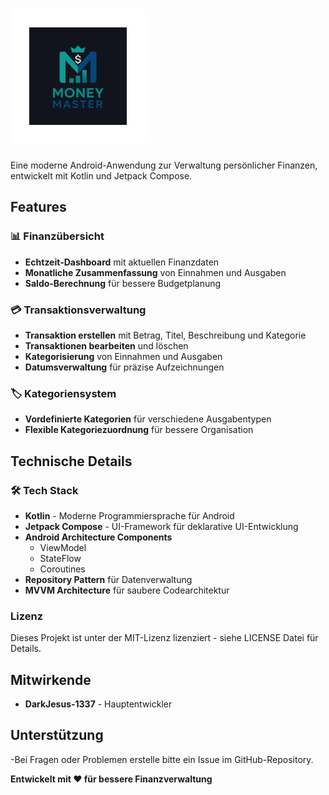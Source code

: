 # ![ShakeItLogo](app/src/main/res/mipmap-xhdpi/ic_launcher_foreground.webp)

Eine moderne Android-Anwendung zur Verwaltung persönlicher Finanzen, entwickelt mit Kotlin und Jetpack Compose.

## Features

### 📊 Finanzübersicht
- **Echtzeit-Dashboard** mit aktuellen Finanzdaten
- **Monatliche Zusammenfassung** von Einnahmen und Ausgaben
- **Saldo-Berechnung** für bessere Budgetplanung

### 💳 Transaktionsverwaltung
- **Transaktion erstellen** mit Betrag, Titel, Beschreibung und Kategorie
- **Transaktionen bearbeiten** und löschen
- **Kategorisierung** von Einnahmen und Ausgaben
- **Datumsverwaltung** für präzise Aufzeichnungen

### 🏷️ Kategoriensystem
- **Vordefinierte Kategorien** für verschiedene Ausgabentypen
- **Flexible Kategoriezuordnung** für bessere Organisation

## Technische Details

### 🛠️ Tech Stack
- **Kotlin** - Moderne Programmiersprache für Android
- **Jetpack Compose** - UI-Framework für deklarative UI-Entwicklung
- **Android Architecture Components**
    - ViewModel
    - StateFlow
    - Coroutines
- **Repository Pattern** für Datenverwaltung
- **MVVM Architecture** für saubere Codearchitektur


### Lizenz
Dieses Projekt ist unter der MIT-Lizenz lizenziert - 
siehe LICENSE Datei für Details.


## Mitwirkende
- **DarkJesus-1337** - Hauptentwickler

## Unterstützung
-Bei Fragen oder Problemen erstelle bitte ein Issue im GitHub-Repository.

**Entwickelt mit ❤️ für bessere Finanzverwaltung**
